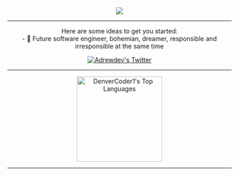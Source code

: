 <div align="center">
<a href="https://git.io/typing-svg">
    <img src="https://readme-typing-svg.herokuapp.com/?lines=Hello,+There!+👋;This+is+Andrey+Rdz....;Nice+to+meet+you!&center=true&size=30">
  </a>
 </div>
 
---
<div align="center">
<!--![Twitter Follow](https://img.shields.io/twitter/follow/Adrewdev?color=1DA1FE&logo=Twitter&style=flat-square)-->
   <p align="center">
Here are some ideas to get you started: <br>
- 🔭 Future software engineer, bohemian, dreamer, responsible and irresponsible at the same time
    </p>
      <a href="http://twitter.com/Adrewdev" target="_blank">
    <img src="https://img.shields.io/twitter/follow/Adrewdev?label=Twitter&logo=twitter&style=for-the-badge&color=1DA1F2" alt="Adrewdev's Twitter"/>
  </a>
</div>
 
---

<div align="center">
<a href="https://github.com/drewdev02/github-readme-stats"><img alt="DenverCoder1's Top Languages" src="https://github-readme-stats.vercel.app/api/top-langs/?username=drewdev02&langs_count=8&layout=compact&theme=react&hide_border=true&bg_color=1F222E&title_color=F85D7F&icon_color=F8D866&hide=Jupyter%20Notebook" height="192px"/></a>
</div>

---
